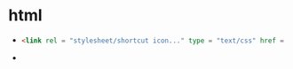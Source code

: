 # html

- <link/>

  ```html
  <link rel = "stylesheet/shortcut icon..." type = "text/css" href = "css/1.css">
  ```

  

- <style/>

- <script/>

- a

  ```html
  <a href = "http://www.baidu.com">content</a> &nbsp;
  
  href = "#12"锚点
  ```

- img

  ```html
  <a href = "">
  <img src="c:/nantong/a.jpg" style="height=12px;width=132px"/  alt = "" title="">
  </a>
  
  ```

  

- p/h1~h6(块级标签)/div<白>

  ```html
  <p>
      this is paragraph 1
      <br/>
  </p>
  ```

- span(行内)

- div

- input

  ```html
  <form action = "http://localhost:11212/index" method = "GET/POST">
  	<input type="text/passwrod/submit/reset/button..." value="123" name = "user"/>    
      A <input type="radio" name = "gender" value = "1"/>
      B <input type="radio" name = "gender" value = "2"/>
      C <input type="radio" name = "gender" value = "3"/>   
      <!--用name + value来区分不同的选择-->
  	<input type = "file" name = "fname"/> + from[attr](enctype = "multipart/form-data")
      
      <textarea name="">abcdefg</textarea> #默认值是在中间的，而不是自闭和的
  
      <select name="" size = 10 multipul="multipul"> #默认是1，这样就可以多选了#多选
  		<optgroup label=" ">
      	    <option value = "1"></option>
  	        <option value = "2"></option>        
          </optgroup>
  
          <option value = "3" slected = "selected"></option>        #设置默认值
      </select>
      
  </form>
  
  ```

- ul/li

  ```html
  <ul>
      <li></li>
      <li></li>
      <li></li>
  <ul>
  <ol>#有序的
      
  </ol>
  
  <dl>
      
  </dl>
  ```

- table

  ```html
  <table border="1">
      <tr>
      	<td></td>
          <td></td>
          <td></td>
      </tr>
  </table>
  colspan/rowspan
  ```

- label

  ```html
  <label for="username">content</label>
  <input id="username" type="text" name="user"/>
  ```
